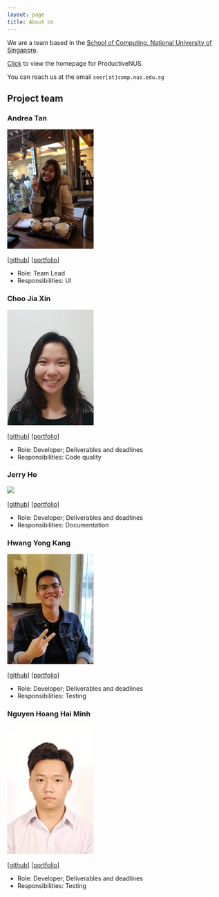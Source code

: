 ```yaml
---
layout: page
title: About Us
---
```


We are a team based in the [School of Computing, National University of Singapore](http://www.comp.nus.edu.sg).

[Click](https://ay2021s1-cs2103t-f11-3.github.io/tp/) to view the homepage for ProductiveNUS.

You can reach us at the email `seer[at]comp.nus.edu.sg`

## Project team

### Andrea Tan

<img src="images/andreatanky.png" width="200px">

[[github](https://github.com/andreatanky)]
[[portfolio](team/andreatanky.md)]

* Role: Team Lead
* Responsibilities: UI 
     

### Choo Jia Xin

<img src="images/choojiaxin.png" width="200px">

[[github](http://github.com/ChooJiaXin)]
[[portfolio](team/choojiaxin.md)]

* Role: Developer; Deliverables and deadlines
* Responsibilities: Code quality

### Jerry Ho

<img src="images/printinghelloworld.png" width="200px">

[[github](http://github.com/printinghelloworld)] [[portfolio](team/printinghelloworld.md)]

* Role: Developer; Deliverables and deadlines
* Responsibilities: Documentation

### Hwang Yong Kang

<img src="images/hyngkng.png" width="200px">

[[github](http://github.com/hyngkng)]
[[portfolio](team/hyngkng.md)]

* Role: Developer; Deliverables and deadlines
* Responsibilities: Testing

### Nguyen Hoang Hai Minh

<img src="images/minhhhnguyen2000.png" width="200px">

[[github](http://github.com/minhhhnguyen2000)]
[[portfolio](team/minhhhnguyen2000.md)]

* Role: Developer; Deliverables and deadlines
* Responsibilities: Testing
